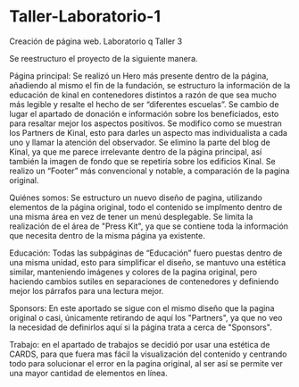 # Taller-Laboratorio-1
Creación de página web. Laboratorio q Taller 3

Se reestructuro el proyecto de la siguiente manera.

Página principal: Se realizó un Hero más presente dentro de la página, añadiendo al mismo el fin de la fundación, se estructuro la información de la educación de kinal en contenedores distintos a razón de que sea mucho más legible y resalte el hecho de ser “diferentes escuelas”. Se cambio de lugar el apartado de donación e información sobre los beneficiados, esto para resaltar mejor los aspectos positivos. Se modifico como se muestran los Partners de Kinal, esto para darles un aspecto mas individualista a cada uno y llamar la atención del observador. Se elimino la parte del blog de Kinal, ya que me parece irrelevante dentro de la página principal, así también la imagen de fondo que se repetiría sobre los edificios Kinal. Se realizo un “Footer” más convencional y notable, a comparación de la pagina original.

Quiénes somos: Se estructuro un nuevo diseño de pagina, utilizando elementos de la página original, todo el contenido se implmento dentro de una misma área en vez de tener un menú desplegable. Se limita la realización de el área de "Press Kit", ya que se contiene toda la información que necesita dentro de la misma página ya existente.

Educación: Todas las subpáginas de “Educación” fuero puestas dentro de una misma unidad, esto para simplificar el diseño, se mantuvo una estética similar, manteniendo imágenes y colores de la pagina original, pero haciendo cambios sutiles en separaciones de contenedores y definiendo mejor los párrafos para una lectura mejor.

Sponsors: En este aportado se sigue con el mismo diseño que la pagina original o casi, únicamente retirando de aquí los "Partners", ya que no veo la necesidad de definirlos aquí si la página trata a cerca de "Sponsors".

Trabajo: en el apartado de trabajos se decidió por usar una estética de CARDS, para que fuera mas fácil la visualización del contenido y centrando todo para solucionar el error en la pagina original, al ser así se permite ver una mayor cantidad de elementos en línea.
